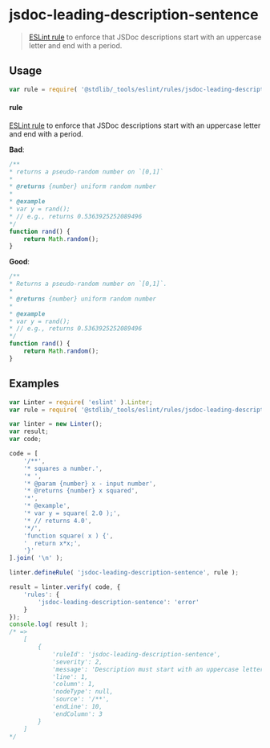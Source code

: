 # jsdoc-leading-description-sentence

> [ESLint rule][eslint-rules] to enforce that JSDoc descriptions start with an uppercase letter and end with a period.

<section class="intro">

</section>

<!-- /.intro -->

<section class="usage">

## Usage

```javascript
var rule = require( '@stdlib/_tools/eslint/rules/jsdoc-leading-description-sentence' );
```

#### rule

[ESLint rule][eslint-rules] to enforce that JSDoc descriptions start with an uppercase letter and end with a period.

**Bad**:

<!-- eslint-disable stdlib/jsdoc-leading-description-sentence -->

```javascript
/**
* returns a pseudo-random number on `[0,1]`
*
* @returns {number} uniform random number
*
* @example
* var y = rand();
* // e.g., returns 0.5363925252089496
*/
function rand() {
    return Math.random();
}
```

**Good**:

```javascript
/**
* Returns a pseudo-random number on `[0,1]`.
*
* @returns {number} uniform random number
*
* @example
* var y = rand();
* // e.g., returns 0.5363925252089496
*/
function rand() {
    return Math.random();
}
```

</section>

<!-- /.usage -->

<section class="examples">

## Examples

<!-- eslint no-undef: "error" -->

```javascript
var Linter = require( 'eslint' ).Linter;
var rule = require( '@stdlib/_tools/eslint/rules/jsdoc-leading-description-sentence' );

var linter = new Linter();
var result;
var code;

code = [
    '/**',
    '* squares a number.',
    '* ',
    '* @param {number} x - input number',
    '* @returns {number} x squared',
    '*',
    '* @example',
    '* var y = square( 2.0 );',
    '* // returns 4.0',
    '*/',
    'function square( x ) {',
    '  return x*x;',
    '}'
].join( '\n' );

linter.defineRule( 'jsdoc-leading-description-sentence', rule );

result = linter.verify( code, {
    'rules': {
        'jsdoc-leading-description-sentence': 'error'
    }
});
console.log( result );
/* =>
    [
        {
            'ruleId': 'jsdoc-leading-description-sentence',
            'severity': 2,
            'message': 'Description must start with an uppercase letter and end with a period',
            'line': 1,
            'column': 1,
            'nodeType': null,
            'source': '/**',
            'endLine': 10,
            'endColumn': 3
        }
    ]
*/
```

</section>

<!-- /.examples -->

<section class="links">

[eslint-rules]: https://eslint.org/docs/developer-guide/working-with-rules

</section>

<!-- /.links -->
